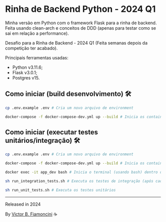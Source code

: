 # Rinha de Backend Python - 2024 Q1

Minha versão em Python com o framework Flask para a rinha de backend. Feita usando clean-arch e conceitos de DDD (apenas para testar como se sai em relação a performance).

Desafio para a Rinha de Backend - 2024 Q1 (Feita semanas depois da competição ter acabado).

Principais ferramentas usadas:

- Python v3.11.6;
- Flask v3.0.1;
- Postgres v15.

## Como iniciar (build desenvolvimento) 🛠

```bash
cp .env.example .env # Cria um novo arquivo de environment

docker-compose -f docker-compose-dev.yml up --build # Inicia os containers (Postgres e Python) e executa o servidor Flask em modo debug
```

## Como iniciar (executar testes unitários/integração) 🛠

```bash
cp .env.example .env # Cria um novo arquivo de environment

docker-compose -f docker-compose-dev.yml up --build # Inicia os containers (Postgres e Python) e executa o servidor Flask em modo debug

docker exec -it app_dev bash # Inicia o terminal (usando bash) dentro do container Python

sh run_integration_tests.sh # Executa os testes de integração (após cada teste o Postgres é dropado e iniciado novamente)

sh run_unit_tests.sh # Executa os testes unitários
```

----------
Released in 2024

By [Victor B. Fiamoncini](https://github.com/Victor-Fiamoncini) ☕️

